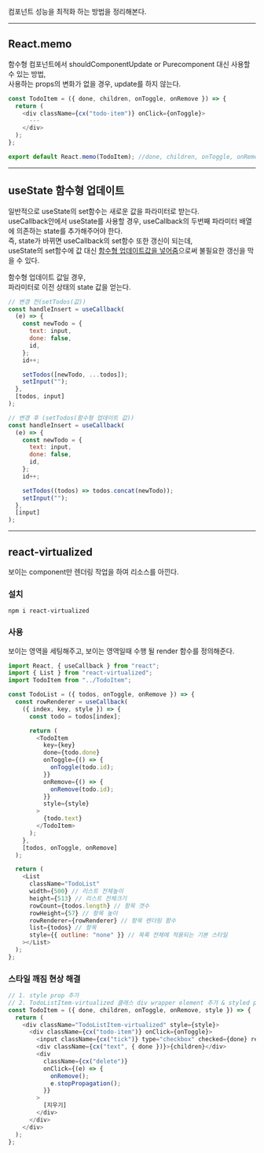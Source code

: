 컴포넌트 성능을 최적화 하는 방법을 정리해본다.

---

## React.memo

함수형 컴포넌트에서 shouldComponentUpdate or Purecomponent 대신 사용할 수 있는 방법, <br>
사용하는 props의 변화가 없을 경우, update를 하지 않는다.

```js
const TodoItem = ({ done, children, onToggle, onRemove }) => {
  return (
    <div className={cx("todo-item")} onClick={onToggle}>
      ---
    </div>
  );
};

export default React.memo(TodoItem); //done, children, onToggle, onRemove 변화가 없을경우 update하지 않는다.
```

---

## useState 함수형 업데이트

일반적으로 useState의 set함수는 새로운 값을 파라미터로 받는다. <br>
useCallback안에서 useState를 사용할 경우, useCallback의 두번째 파라미터 배열에 의존하는 state를 추가해주어야 한다. <br>
즉, state가 바뀌면 useCallback의 set함수 또한 갱신이 되는데, <br>
useState의 set함수에 값 대신 <u>함수형 업데이트값을 넣어줌</u>으로써 불필요한 갱신을 막을 수 있다.

함수형 업데이트 값일 경우, <br>
파라미터로 이전 상태의 state 값을 얻는다.

```js
// 변경 전(setTodos(값))
const handleInsert = useCallback(
  (e) => {
    const newTodo = {
      text: input,
      done: false,
      id,
    };
    id++;

    setTodos([newTodo, ...todos]);
    setInput("");
  },
  [todos, input]
);

// 변경 후 (setTodos(함수형 업데이트 값))
const handleInsert = useCallback(
  (e) => {
    const newTodo = {
      text: input,
      done: false,
      id,
    };
    id++;

    setTodos((todos) => todos.concat(newTodo));
    setInput("");
  },
  [input]
);
```

---

## react-virtualized

보이는 component만 렌더링 작업을 하여 리소스를 아낀다. <br>

### 설치

```
npm i react-virtualized
```

### 사용

보이는 영역을 세팅해주고, 보이는 영역일때 수행 될 render 함수를 정의해준다.

```js
import React, { useCallback } from "react";
import { List } from "react-virtualized";
import TodoItem from "../TodoItem";

const TodoList = ({ todos, onToggle, onRemove }) => {
  const rowRenderer = useCallback(
    ({ index, key, style }) => {
      const todo = todos[index];

      return (
        <TodoItem
          key={key}
          done={todo.done}
          onToggle={() => {
            onToggle(todo.id);
          }}
          onRemove={() => {
            onRemove(todo.id);
          }}
          style={style}
        >
          {todo.text}
        </TodoItem>
      );
    },
    [todos, onToggle, onRemove]
  );

  return (
    <List
      className="TodoList"
      width={500} // 리스트 전체높이
      height={513} // 리스트 전체크기
      rowCount={todos.length} // 항목 갯수
      rowHeight={57} // 항목 높이
      rowRenderer={rowRenderer} // 항목 렌더링 함수
      list={todos} // 항목
      style={{ outline: "none" }} // 목록 전체에 적용되는 기본 스타일
    ></List>
  );
};
```

### 스타일 깨짐 현상 해결

```js
// 1. style prop 추가
// 2. TodoListItem-virtualized 클래스 div wrapper element 추가 & styled prop 적용
const TodoItem = ({ done, children, onToggle, onRemove, style }) => {
  return (
    <div className="TodoListItem-virtualized" style={style}>
      <div className={cx("todo-item")} onClick={onToggle}>
        <input className={cx("tick")} type="checkbox" checked={done} readOnly />
        <div className={cx("text", { done })}>{children}</div>
        <div
          className={cx("delete")}
          onClick={(e) => {
            onRemove();
            e.stopPropagation();
          }}
        >
          [지우기]
        </div>
      </div>
    </div>
  );
};
```
